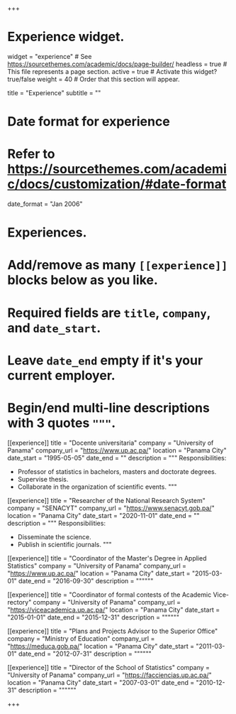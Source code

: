 +++
# Experience widget.
widget = "experience"  # See https://sourcethemes.com/academic/docs/page-builder/
headless = true  # This file represents a page section.
active = true  # Activate this widget? true/false
weight = 40  # Order that this section will appear.

title = "Experience"
subtitle = ""

# Date format for experience
#   Refer to https://sourcethemes.com/academic/docs/customization/#date-format
date_format = "Jan 2006"

# Experiences.
#   Add/remove as many `[[experience]]` blocks below as you like.
#   Required fields are `title`, `company`, and `date_start`.
#   Leave `date_end` empty if it's your current employer.
#   Begin/end multi-line descriptions with 3 quotes `"""`.
[[experience]]
  title = "Docente universitaria"
  company = "University of Panama"
  company_url = "https://www.up.ac.pa/"
  location = "Panama City"
  date_start = "1995-05-05"
  date_end = ""
  description = """
  Responsibilities:
  
  * Professor of statistics in bachelors, masters and doctorate degrees.
  * Supervise thesis.
  * Collaborate in the organization of scientific events. 
  """

[[experience]]
  title = "Researcher of the National Research System"
  company = "SENACYT"
  company_url = "https://www.senacyt.gob.pa/"
  location = "Panama City"
  date_start = "2020-11-01"
  date_end = ""
  description = """
  Responsibilities:
  
  * Disseminate the science.
  * Publish in scientific journals.
  """
  
[[experience]]
  title = "Coordinator of the Master's Degree in Applied Statistics"
  company = "University of Panama"
  company_url = "https://www.up.ac.pa/"
  location = "Panama City"
  date_start = "2015-03-01"
  date_end = "2016-09-30"
  description = """"""
  
[[experience]]
  title = "Coordinator of formal contests of the Academic Vice-rectory"
  company = "University of Panama"
  company_url = "https://viceacademica.up.ac.pa/"
  location = "Panama City"
  date_start = "2015-01-01"
  date_end = "2015-12-31"
  description = """"""
  
[[experience]]
  title = "Plans and Projects Advisor to the Superior Office"
  company = "Ministry of Education"
  company_url = "https://meduca.gob.pa/"
  location = "Panama City"
  date_start = "2011-03-01"
  date_end = "2012-07-31"
  description = """"""

[[experience]]
  title = "Director of the School of Statistics"
  company = "University of Panama"
  company_url = "https://facciencias.up.ac.pa/"
  location = "Panama City"
  date_start = "2007-03-01"
  date_end = "2010-12-31"
  description = """"""

+++
